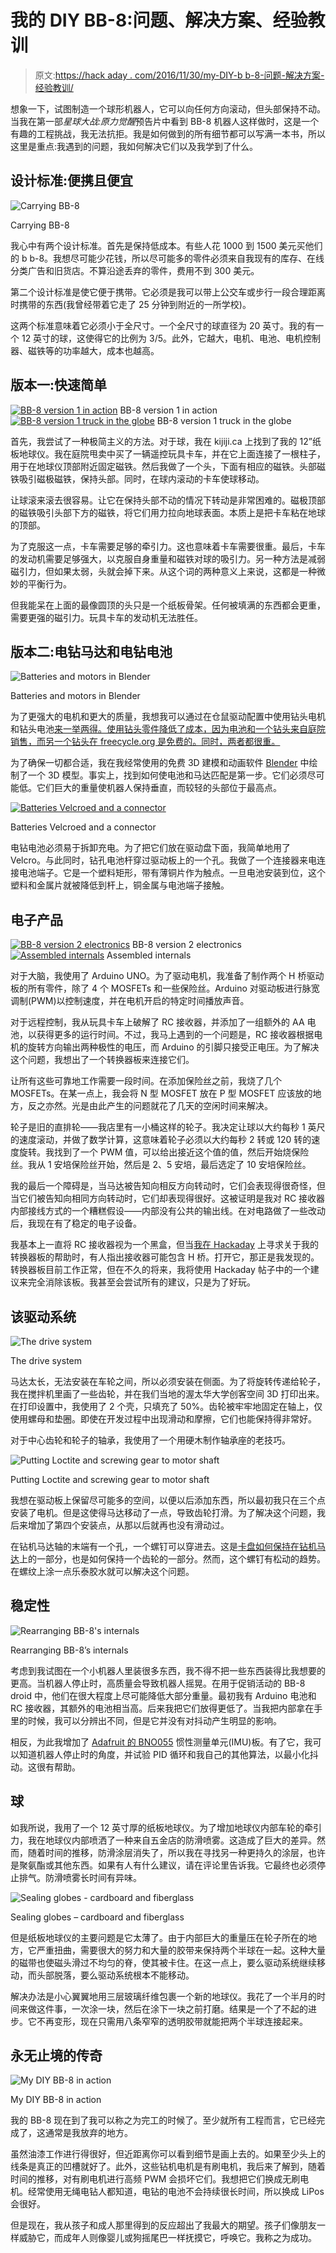 # 我的 DIY BB-8:问题、解决方案、经验教训

> 原文:[https://hack aday . com/2016/11/30/my-DIY-b b-8-问题-解决方案-经验教训/](https://hackaday.com/2016/11/30/my-diy-bb-8-problems-solutions-lessons-learned/)

想象一下，试图制造一个球形机器人，它可以向任何方向滚动，但头部保持不动。当我在第一部*星球大战:原力觉醒*预告片中看到 BB-8 机器人这样做时，这是一个有趣的工程挑战，我无法抗拒。我是如何做到的所有细节都可以写满一本书，所以这里是重点:我遇到的问题，我如何解决它们以及我学到了什么。

## 设计标准:便携且便宜

![Carrying BB-8](../Images/264da597072b4b36b0e59fdf2c37658a.png)

Carrying BB-8

我心中有两个设计标准。首先是保持低成本。有些人花 1000 到 1500 美元买他们的 b b-8。我想尽可能少花钱，所以尽可能多的零件必须来自我现有的库存、在线分类广告和旧货店。不算沿途丢弃的零件，费用不到 300 美元。

第二个设计标准是使它便于携带。它必须是我可以带上公交车或步行一段合理距离时携带的东西(我曾经带着它走了 25 分钟到附近的一所学校)。

这两个标准意味着它必须小于全尺寸。一个全尺寸的球直径为 20 英寸。我的有一个 12 英寸的球，这使得它的比例为 3/5。此外，它越大，电机、电池、电机控制器、磁铁等的功率越大，成本也越高。

## 版本一:快速简单

 [![BB-8 version 1 in action](../Images/530737c4093b9ef485509e4bd56abf66.png "BB-8 version 1 in action")](https://hackaday.com/2016/11/30/my-diy-bb-8-problems-solutions-lessons-learned/bb8_v1_in_action/) BB-8 version 1 in action [![BB-8 version 1 truck in the globe](../Images/fe453cd25bfef767352d20504d1f985a.png "BB-8 version 1 truck in the globe")](https://hackaday.com/2016/11/30/my-diy-bb-8-problems-solutions-lessons-learned/bb8_v1_truck_in_globe_cr/) BB-8 version 1 truck in the globe

首先，我尝试了一种极简主义的方法。对于球，我在 kijiji.ca 上找到了我的 12”纸板地球仪。我在庭院甩卖中买了一辆遥控玩具卡车，并在它上面连接了一根柱子，用于在地球仪顶部附近固定磁铁。然后我做了一个头，下面有相应的磁铁。头部磁铁吸引磁极磁铁，保持头部。同时，在球内滚动的卡车使球移动。

让球滚来滚去很容易。让它在保持头部不动的情况下转动是非常困难的。磁极顶部的磁铁吸引头部下方的磁铁，将它们用力拉向地球表面。本质上是把卡车粘在地球的顶部。

为了克服这一点，卡车需要足够的牵引力。这也意味着卡车需要很重。最后，卡车的发动机需要足够强大，以克服自身重量和磁铁对球的吸引力。另一种方法是减弱磁引力，但如果太弱，头就会掉下来。从这个词的两种意义上来说，这都是一种微妙的平衡行为。

但我能呆在上面的最像圆顶的头只是一个纸板骨架。任何被填满的东西都会更重，需要更强的磁引力。玩具卡车的发动机无法胜任。

## 版本二:电钻马达和电钻电池

![Batteries and motors in Blender](../Images/d0e64553b79b9c99e675ec1d84ce5b6d.png)

Batteries and motors in Blender

为了更强大的电机和更大的质量，我想我可以通过在仓鼠驱动配置中使用钻头电机和钻头电池[来一举两得。使用钻头零件降低了成本，因为电池和一个钻头来自庭院销售，而另一个钻头在 freecycle.org 是免费的。同时，两者都很重。](http://hackaday.com/2016/06/24/driving-bb-8-more-than-one-way-to-move-this-bot/)

为了确保一切都合适，我在我经常使用的免费 3D 建模和动画软件 [Blender](https://www.blender.org/) 中绘制了一个 3D 模型。事实上，找到如何使电池和马达匹配是第一步。它们必须尽可能低。它们巨大的重量使机器人保持垂直，而较轻的头部位于最高点。

[![Batteries Velcroed and a connector](../Images/f05d74c02dcbe32dfcc324db0abaad27.png)](https://hackaday.com/wp-content/uploads/2016/11/batteries_velcroed_and_connector.jpg)

Batteries Velcroed and a connector

电钻电池必须易于拆卸充电。为了把它们放在驱动盘下面，我简单地用了 Velcro。与此同时，钻孔电池杆穿过驱动板上的一个孔。我做了一个连接器来电连接电池端子。它是一个塑料矩形，带有薄铜片作为触点。一旦电池安装到位，这个塑料和金属片就被降低到杆上，铜金属与电池端子接触。

## 电子产品

 [![BB-8 version 2 electronics](../Images/af9ad63be589f46a350b9a9de5ac0f3f.png "BB-8 version 2 electronics")](https://hackaday.com/2016/11/30/my-diy-bb-8-problems-solutions-lessons-learned/bb8_v2_electronics/) BB-8 version 2 electronics [![Assembled internals](../Images/e6f3b060ad38bb83516558ce7cf3ca0a.png "Assembled internals")](https://hackaday.com/2016/11/30/my-diy-bb-8-problems-solutions-lessons-learned/bb8s_internals_h_bridge_side_an/) Assembled internals

对于大脑，我使用了 Arduino UNO。为了驱动电机，我准备了制作两个 H 桥驱动板的所有零件，除了 4 个 MOSFETs 和一些保险丝。Arduino 对驱动板进行脉宽调制(PWM)以控制速度，并在电机开启的特定时间播放声音。

对于远程控制，我从玩具卡车上破解了 RC 接收器，并添加了一组额外的 AA 电池，以获得更多的运行时间。不过，我马上遇到的一个问题是，RC 接收器根据电机的旋转方向输出两种极性的电压，而 Arduino 的引脚只接受正电压。为了解决这个问题，我想出了一个转换器板来连接它们。

让所有这些可靠地工作需要一段时间。在添加保险丝之前，我烧了几个 MOSFETs。在某一点上，我会将 N 型 MOSFET 放在 P 型 MOSFET 应该放的地方，反之亦然。光是由此产生的问题就花了几天的空闲时间来解决。

轮子是旧的直排轮——我店里有一小桶这样的轮子。我决定让球以大约每秒 1 英尺的速度滚动，并做了数学计算，这意味着轮子必须以大约每秒 2 转或 120 转的速度旋转。我找到了一个 PWM 值，可以给出接近这个值的值，然后开始烧保险丝。我从 1 安培保险丝开始，然后是 2、5 安培，最后选定了 10 安培保险丝。

我的最后一个障碍是，当马达被告知向相反方向转动时，它们会表现得很奇怪，但当它们被告知向相同方向转动时，它们却表现得很好。这被证明是我对 RC 接收器内部接线方式的一个糟糕假设——内部没有公共的输出线。在对电路做了一些改动后，我现在有了稳定的电子设备。

我基本上一直将 RC 接收器视为一个黑盒，但当[我在 Hackaday](http://hackaday.com/2016/11/14/ask-hackaday-converting-negative-voltages-to-positive/) 上寻求关于我的转换器板的帮助时，有人指出接收器可能包含 H 桥。打开它，那正是我发现的。转换器板目前工作正常，但在不久的将来，我将使用 Hackaday 帖子中的一个建议来完全消除该板。我甚至会尝试所有的建议，只是为了好玩。

## 该驱动系统

![The drive system](../Images/eaf035bba461d612506a98a0b589d5d2.png)

The drive system

马达太长，无法安装在车轮之间，所以必须安装在侧面。为了将旋转传递给轮子，我在搅拌机里画了一些齿轮，并在我们当地的渥太华大学创客空间 3D 打印出来。在打印设置中，我使用了 2 个壳，只填充了 50%。齿轮被牢牢地固定在轴上，仅使用螺母和垫圈。即使在开发过程中出现滑动和摩擦，它们也能保持得非常好。

对于中心齿轮和轮子的轴承，我使用了一个用硬木制作轴承座的老技巧。

![Putting Loctite and screwing gear to motor shaft](../Images/d90c48e7f0d086be1e97baa37e781530.png)

Putting Loctite and screwing gear to motor shaft

我想在驱动板上保留尽可能多的空间，以便以后添加东西，所以最初我只在三个点安装了电机。但是这使得马达移动了一点，导致齿轮打滑。为了解决这个问题，我后来增加了第四个安装点，从那以后就再也没有滑动过。

在钻机马达轴的末端有一个孔，一个螺钉可以穿进去。这是[卡盘如何保持在钻机马达](http://hackaday.com/2016/09/08/safely-remove-drill-chuck-receive-motor-gearbox-and-clutch/)上的一部分，也是如何保持一个齿轮的一部分。然而，这个螺钉有松动的趋势。在螺纹上涂一点乐泰胶水就可以解决这个问题。

## 稳定性

![Rearranging BB-8's internals](../Images/4497d226c4668d6565543d6736df1e8b.png)

Rearranging BB-8’s internals

考虑到我试图在一个小机器人里装很多东西，我不得不把一些东西装得比我想要的更高。当机器人停止时，高质量会导致机器人摇晃。在用于促销活动的 BB-8 droid 中，他们在很大程度上尽可能降低大部分重量。最初我有 Arduino 电池和 RC 接收器，其额外的电池相当高。后来我把它们放得更低了。当我把内部拿在手里的时候，我可以分辨出不同，但是它并没有对抖动产生明显的影响。

相反，为此我增加了 [Adafruit 的 BNO055](https://www.adafruit.com/products/2472) 惯性测量单元(IMU)板。有了它，我可以知道机器人停止时的角度，并试验 PID 循环和我自己的其他算法，以最小化抖动。这很有帮助。

## 球

如我所说，我用了一个 12 英寸厚的纸板地球仪。为了增加地球仪内部车轮的牵引力，我在地球仪内部喷洒了一种来自五金店的防滑喷雾。这造成了巨大的差异。然而，随着时间的推移，防滑涂层消失了，所以我在寻找另一种更持久的涂层，也许是聚氨酯或其他东西。如果有人有什么建议，请在评论里告诉我。它最终也必须停止排气。防滑喷雾长时间有异味。

![Sealing globes - cardboard and fiberglass](../Images/97d63eb141c95ae22fe9e0b7d56db11d.png)

Sealing globes – cardboard and fiberglass

但是纸板地球仪的主要问题是它太薄了。由于内部巨大的重量压在轮子所在的地方，它严重扭曲，需要很大的努力和大量的胶带来保持两个半球在一起。这种大量的磁带也使磁头滑过不均匀的脊，使其被卡住。在这一点上，要么驱动系统继续移动，而头部脱落，要么驱动系统根本不能移动。

解决办法是小心翼翼地用三层玻璃纤维包裹一个新的地球仪。我花了一个半月的时间来做这件事，一次涂一块，然后在涂下一块之前打磨。结果是一个了不起的进步。它不再变形，现在只需用八条窄窄的透明胶带就能把两个半球连接起来。

## 永无止境的传奇

![My DIY BB-8 in action](../Images/ace584fba9488b0593db6c908c5786a5.png)

My DIY BB-8 in action

我的 BB-8 现在到了我可以称之为完工的时候了。至少就所有工程而言，它已经完成了，这通常是我放弃的地方。

虽然油漆工作进行得很好，但近距离你可以看到细节是画上去的。如果至少头上的线条是真正的凹槽就好了。此外，这些钻机电机是有刷电机，我后来了解到，随着时间的推移，对有刷电机进行高频 PWM 会损坏它们。我想把它们换成无刷电机。经常使用无绳电钻人都知道，电钻的电池不会持续很长时间，所以换成 LiPos 会很好。

但是现在，我从孩子和成人那里得到的反应超出了我最大的期望。孩子们像朋友一样威胁它，而成年人则像婴儿或狗摇尾巴一样抚摸它，呼唤它。我称之为成功。
